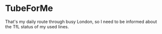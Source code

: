 # TubeForMe
That's my daily route through busy London, so I need to be informed about the TfL status of my used lines.
